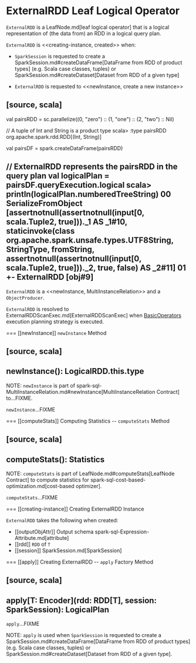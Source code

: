 # ExternalRDD Leaf Logical Operator

`ExternalRDD` is a LeafNode.md[leaf logical operator] that is a logical representation of (the data from) an RDD in a logical query plan.

`ExternalRDD` is <<creating-instance, created>> when:

* `SparkSession` is requested to create a SparkSession.md#createDataFrame[DataFrame from RDD of product types] (e.g. Scala case classes, tuples) or SparkSession.md#createDataset[Dataset from RDD of a given type]

* `ExternalRDD` is requested to <<newInstance, create a new instance>>

[source, scala]
----
val pairsRDD = sc.parallelize((0, "zero") :: (1, "one") :: (2, "two") :: Nil)

// A tuple of Int and String is a product type
scala> :type pairsRDD
org.apache.spark.rdd.RDD[(Int, String)]

val pairsDF = spark.createDataFrame(pairsRDD)

// ExternalRDD represents the pairsRDD in the query plan
val logicalPlan = pairsDF.queryExecution.logical
scala> println(logicalPlan.numberedTreeString)
00 SerializeFromObject [assertnotnull(assertnotnull(input[0, scala.Tuple2, true]))._1 AS _1#10, staticinvoke(class org.apache.spark.unsafe.types.UTF8String, StringType, fromString, assertnotnull(assertnotnull(input[0, scala.Tuple2, true]))._2, true, false) AS _2#11]
01 +- ExternalRDD [obj#9]
----

`ExternalRDD` is a <<newInstance, MultiInstanceRelation>> and a `ObjectProducer`.

`ExternalRDD` is resolved to ExternalRDDScanExec.md[ExternalRDDScanExec] when [BasicOperators](../execution-planning-strategies/BasicOperators.md) execution planning strategy is executed.

=== [[newInstance]] `newInstance` Method

[source, scala]
----
newInstance(): LogicalRDD.this.type
----

NOTE: `newInstance` is part of spark-sql-MultiInstanceRelation.md#newInstance[MultiInstanceRelation Contract] to...FIXME.

`newInstance`...FIXME

=== [[computeStats]] Computing Statistics -- `computeStats` Method

[source, scala]
----
computeStats(): Statistics
----

NOTE: `computeStats` is part of LeafNode.md#computeStats[LeafNode Contract] to compute statistics for spark-sql-cost-based-optimization.md[cost-based optimizer].

`computeStats`...FIXME

=== [[creating-instance]] Creating ExternalRDD Instance

`ExternalRDD` takes the following when created:

* [[outputObjAttr]] Output schema spark-sql-Expression-Attribute.md[attribute]
* [[rdd]] `RDD` of `T`
* [[session]] SparkSession.md[SparkSession]

=== [[apply]] Creating ExternalRDD -- `apply` Factory Method

[source, scala]
----
apply[T: Encoder](rdd: RDD[T], session: SparkSession): LogicalPlan
----

`apply`...FIXME

NOTE: `apply` is used when `SparkSession` is requested to create a SparkSession.md#createDataFrame[DataFrame from RDD of product types] (e.g. Scala case classes, tuples) or SparkSession.md#createDataset[Dataset from RDD of a given type].
